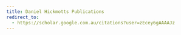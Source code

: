 ```yaml
---
title: Daniel Hickmotts Publications
redirect_to:
  - https://scholar.google.com.au/citations?user=zEcey6gAAAAJz
---
```

